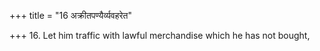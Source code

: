 +++
title = "16 अक्रीतपण्यैर्व्यवहरेत"

+++
16. Let him traffic with lawful merchandise which he has not bought,
